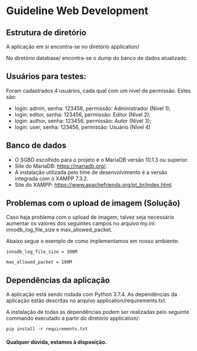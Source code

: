 # Guideline Web Development

## Estrutura de diretório

A aplicação em si encontra-se no diretório application/

No diretório database/ encontra-se o dump do banco de dados atualizado.


## Usuários para testes:

Foram cadastrados 4 usuários, cada qual com um nível de permissão. Estes são:

- login: admin, senha: 123456, permissão: Administrador (Nível 1);
- login: editor, senha: 123456, permissão: Editor (Nível 2);
- login: author, senha: 123456, permissão: Autor (Nível 3);
- login: user, senha: 123456, permissão: Usuário (Nível 4)


## Banco de dados

- O SGBD escolhido para o projeto é o MariaDB versão 10.1.3 ou superior.
- Site do MariaDB: <https://mariadb.org/>.
- A instalação utilizada pelo time de desenvolvimento é a versão integrada com o XAMPP 7.3.2.
- Site do XAMPP: <https://www.apachefriends.org/pt_br/index.html>.


## Problemas com o upload de imagem (Solução)

Caso haja problema com o upload de imagem, talvez seja necessário aumentar os valores dos seguintes campos no arquivo my.ini: innodb_log_file_size e max_allowed_packet.

Abaixo segue o exemplo de como implementamos em nosso ambiente:

`innodb_log_file_size = 100M`

`max_allowed_packet = 100M`


## Dependências da aplicação

A aplicação está sendo rodada com Python 3.7.4. As dependências da aplicação estão descritas no arquivo application/requirements.txt.

A instalação de todas as dependências podem ser realizadas pelo seguinte commando executado a partir do diretório application/:

`pip install -r requirements.txt`


#### Qualquer dúvida, estamos à disposição.